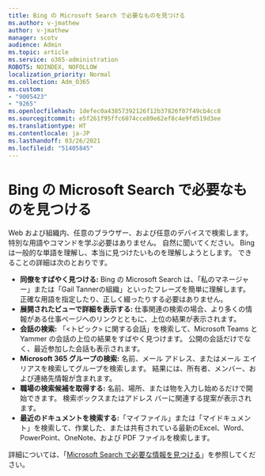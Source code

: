 ```yaml
---
title: Bing の Microsoft Search で必要なものを見つける
ms.author: v-jmathew
author: v-jmathew
manager: scotv
audience: Admin
ms.topic: article
ms.service: o365-administration
ROBOTS: NOINDEX, NOFOLLOW
localization_priority: Normal
ms.collection: Adm_O365
ms.custom:
- "9005423"
- "9265"
ms.openlocfilehash: 1defec0a43857392126f12b37826f07f49cb4cc8
ms.sourcegitcommit: e5f261f95ffc6074cce89e62ef8c4e9fd519d3ee
ms.translationtype: HT
ms.contentlocale: ja-JP
ms.lasthandoff: 03/26/2021
ms.locfileid: "51405845"
---
```

# <a name="find-what-you-need-with-microsoft-search-in-bing"></a>Bing の Microsoft Search で必要なものを見つける

Web および組織内、任意のブラウザー、および任意のデバイスで検索します。 特別な用語やコマンドを学ぶ必要はありません。 自然に聞いてください。 Bing は一般的な単語を理解し、本当に見つけたいものを理解しようとします。 できることの詳細は次のとおりです。

- **同僚をすばやく見つける:** Bing の Microsoft Search は、「私のマネージャー」または「Gail Tannerの組織」といったフレーズを簡単に理解します。 正確な用語を指定したり、正しく綴ったりする必要はありません。
- **展開されたビューで詳細を表示する:** 仕事関連の検索の場合、より多くの情報がある仕事ページへのリンクとともに、上位の結果が表示されます。
- **会話の検索:** 「<トピック> に関する会話」を検索して、Microsoft Teams と Yammer の会話の上位の結果をすばやく見つけます。 公開の会話だけでなく、最近参加した会話も表示されます。
- **Microsoft 365 グループの検索:** 名前、メール アドレス、またはメール エイリアスを検索してグループを検索します。 結果には、所有者、メンバー、および連絡先情報が含まれます。
- **職場の検索候補を取得する:** 名前、場所、または物を入力し始めるだけで開始できます。 検索ボックスまたはアドレス バーに関連する提案が表示されます。
- **最近のドキュメントを検索する:**「マイファイル」または「マイドキュメント」を検索して、作業した、または共有されている最新のExcel、Word、PowerPoint、OneNote、および PDF ファイルを検索します。

詳細については、「[Microsoft Search で必要な情報を見つける](https://go.microsoft.com/fwlink/?linkid=2149027)」を参照してください。
